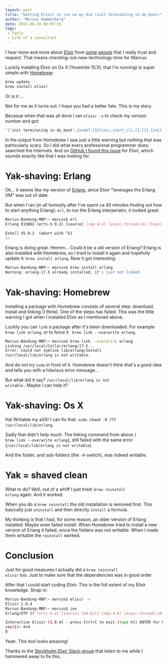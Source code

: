 ```yaml
---
layout: post
title: "Getting Elixir to run on my OsX (init terminating in do_boot)"
author: "Marcus Hammarberg"
date: 2015-06-29 08:59:55
tags:
 - Tools
 - Life of a consultant
---
```


I hear more and more about [Elixir](http://elixir-lang.org) from [some](https://twitter.com/DevLCSC) [people](https://twitter.com/jlind) that I really trust and respect. That means checking-out-new-technology-time for Marcus.

Luckily installing Elixir on Os X (Yosemite 10.10, that I'm running) is super simple with [Homebrew](http://brew.sh/):

```bash
brew update
brew install elixir
```

Or is it ...

Not for me as it turns out. I hope you had a better fate. This is my story.

<a name='more'></a>

Becasue when that was all done I ran <code>elixir -v</code> to check my version number and got: 

```bash
"{"init terminating in do_boot",{undef,[{elixir,start_cli,[],[]},{init,start_it,1,[]},{init,start_em,1,[]}]}}"
```

In the output from Homebrew I saw just a little warning but nothing that was particularly scary. So I did what every professional programmer does; searched the Internets. And on [GitHub I found this issue](https://github.com/elixir-lang/elixir/issues/2911) for Elixir, which sounds exactly like that I was looking for.

# Yak-shaving: Erlang
Ok... it seems like my version of [Erlang](http://www.erlang.org/), since Elixir "leverages the Erlang VM" was out of date. 

But when I ran (in all honestly after I've spent ca 45 minutes finding out how to start anything Erlang): <code>erl</code>, to run the Erlang interperator, it looked great:

```bash
Marcus-Bandung-MBP:~ marcus$ erl
Erlang R15B02 (erts-5.9.2) [source] [smp:4:4] [async-threads:0] [hipe] [kernel-poll:false]

Eshell V5.9.2  (abort with ^G)
1> 
```

Erlang is doing great. Hmmm... Could it be a old version of Erlang? Erlang is also installed with Homebrew, so I tried to install it again and hopefully update it: <code>brew install erlang</code>. Now it got interesting: 

```bash
Marcus-Bandung-MBP:~ marcus$ brew install erlang
Warning: erlang-17.5 already installed, it's just not linked
```

# Yak-shaving: Homebrew
Installing a package with Homebrew consists of several step: download, install and linking (I think). One of the steps has failed. This was the little warning I got when I installed Elixir as I mentioned above. 

Luckily you can <code>link</code> a package after it's been downloaded. For example <code>brew link erlang</code>, or to force it <code> brew link --overwrite erlang</code>. 

```bash
Marcus-Bandung-MBP:~ marcus$ brew link --overwrite erlang
Linking /usr/local/Cellar/erlang/17.5... 
Error: Could not symlink lib/erlang/Install
/usr/local/lib/erlang is not writable.
```

And do not try <code>sudo</code> in front of it. Homebrew doesn't think that's a good idea and tells you with a hilarious error message...

But what did it say? <code>/usr/local/lib/erlang is not writable.</code> Maybe I can help it?

# Yak-shaving: Os X
Ha! Writable my aXX! I can fix that: <code>sudo chmod -R 777 /usr/local/lib/erlang</code>.

Sadly that didn't help much. The linking command from above (<code> brew link --overwrite erlang</code>), still failed with the same error (<code>/usr/local/lib/erlang is not writable</code>).

And the folder, and sub-folders (the <code>-R</code>-switch), was indeed writable. 

# Yak = shaved clean
What to do? Well, out of a whiff I just tried: <code>brew reinstall erlang</code> again. And it worked. 

When you do a <code>brew reinstall</code> the old installation is removed first. This basically just <code>uninstall</code> and then directly <code>install</code> a formula. 

My thinking is that I had, for some reason, an older version of Erlang installed. Maybe even failed install. When Homebrew tried to install a new version of Erlang it failed, since the folders was not writable. When I made them writable the <code>reinstall</code> worked. 

# Conclusion
Just for good measures I actually did a <code>brew reinstall elixir</code> too. Just to make sure that the dependencies was in good order. 

After that I could start coding Elixir. This is the full extent of my Elixir knowledge. Strap in: 

```bash
Marcus-Bandung-MBP:~ marcus$ elixir -v
Elixir 1.0.4
Marcus-Bandung-MBP:~ marcus$ iex
Erlang/OTP 17 [erts-6.4] [source] [64-bit] [smp:4:4] [async-threads:10] [hipe] [kernel-poll:false] [dtrace]

Interactive Elixir (1.0.4) - press Ctrl+C to exit (type h() ENTER for help)
iex(1)> 4+4
8
```

Yeah. This tool looks amazing! 

Thanks to the [Stockholm Elixir Slack-group](https://stockholm-elixir.slack.com/messages/elixir/) that listen to me while I hammered away to fix this. 
